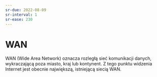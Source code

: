```yaml
---
sr-due: 2022-08-09
sr-interval: 1
sr-ease: 230
---
```


# WAN
WAN (Wide Area Network) oznacza rozległą sieć komunikacji danych, wykraczającą poza miasto, kraj lub kontynent. Z tego punktu widzenia Internet jest obecnie największą, istniejącą siecią WAN.
